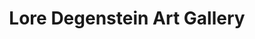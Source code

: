 ---
title: "Lore Degenstein Art Gallery"
url: /selinsgrove/lore-degenstein-art-gallery/
shop: art
---